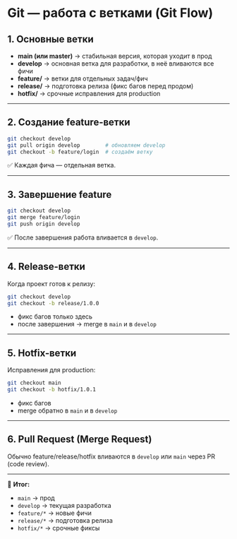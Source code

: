 # Git — работа с ветками (Git Flow)

## 1. Основные ветки
- **main (или master)** → стабильная версия, которая уходит в прод  
- **develop** → основная ветка для разработки, в неё вливаются все фичи  
- **feature/** → ветки для отдельных задач/фич  
- **release/** → подготовка релиза (фикс багов перед продом)  
- **hotfix/** → срочные исправления для production  

---

## 2. Создание feature-ветки
```bash
git checkout develop
git pull origin develop        # обновляем develop
git checkout -b feature/login  # создаём ветку
```

✅ Каждая фича — отдельная ветка.

---

## 3. Завершение feature

```bash
git checkout develop
git merge feature/login
git push origin develop
```

✅ После завершения работа вливается в `develop`.

---

## 4. Release-ветки

Когда проект готов к релизу:

```bash
git checkout develop
git checkout -b release/1.0.0
```

- фикс багов только здесь
- после завершения → merge в `main` и в `develop`

---

## 5. Hotfix-ветки

Исправления для production:

```bash
git checkout main
git checkout -b hotfix/1.0.1
```

- фикс багов
- merge обратно в `main` и в `develop`

---

## 6. Pull Request (Merge Request)

Обычно feature/release/hotfix вливаются в `develop` или `main` через PR (code review).

---

🔑 **Итог:**
- `main` → прод
- `develop` → текущая разработка
- `feature/*` → новые фичи
- `release/*` → подготовка релиза
- `hotfix/*` → срочные фиксы